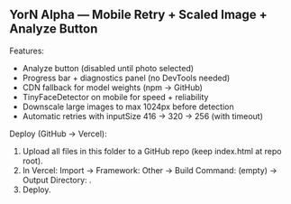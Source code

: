 YorN Alpha — Mobile Retry + Scaled Image + Analyze Button
---------------------------------------------------------
Features:
- Analyze button (disabled until photo selected)
- Progress bar + diagnostics panel (no DevTools needed)
- CDN fallback for model weights (npm → GitHub)
- TinyFaceDetector on mobile for speed + reliability
- Downscale large images to max 1024px before detection
- Automatic retries with inputSize 416 → 320 → 256 (with timeout)

Deploy (GitHub → Vercel):
1) Upload all files in this folder to a GitHub repo (keep index.html at repo root).
2) In Vercel: Import → Framework: Other → Build Command: (empty) → Output Directory: .
3) Deploy.

